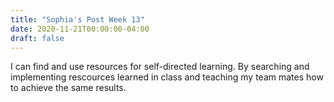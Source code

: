 ```yaml
---
title: "Sophia's Post Week 13"
date: 2020-11-21T00:00:00-04:00
draft: false
---
```


I can find and use resources for self-directed learning. By searching and implementing rescources learned in class and teaching my team mates how to achieve the same results.


